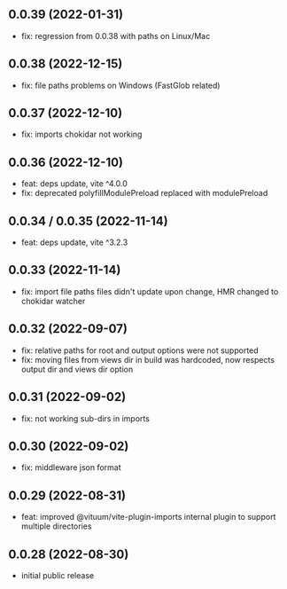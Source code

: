 ## 0.0.39 (2022-01-31)
* fix: regression from 0.0.38 with paths on Linux/Mac

## 0.0.38 (2022-12-15)
* fix: file paths problems on Windows (FastGlob related)

## 0.0.37 (2022-12-10)
* fix: imports chokidar not working

## 0.0.36 (2022-12-10)
* feat: deps update, vite ^4.0.0
* fix: deprecated polyfillModulePreload replaced with modulePreload

## 0.0.34 / 0.0.35 (2022-11-14)
* feat: deps update, vite ^3.2.3

## 0.0.33 (2022-11-14)
* fix: import file paths files didn't update upon change, HMR changed to chokidar watcher

## 0.0.32 (2022-09-07)
* fix: relative paths for root and output options were not supported
* fix: moving files from views dir in build was hardcoded, now respects output dir and views dir option

## 0.0.31 (2022-09-02)
* fix: not working sub-dirs in imports

## 0.0.30 (2022-09-02)
* fix: middleware json format

## 0.0.29 (2022-08-31)
* feat: improved @vituum/vite-plugin-imports internal plugin to support multiple directories

## 0.0.28 (2022-08-30)
* initial public release
